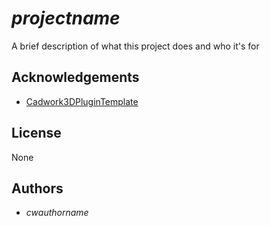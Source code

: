 ﻿# $projectname$

A brief description of what this project does and who it's for

## Acknowledgements

 - [Cadwork3DPluginTemplate](https://github.com/cwapi3d/Cadwork3DPluginTemplate)

## License

None

## Authors

- $cwauthorname$
